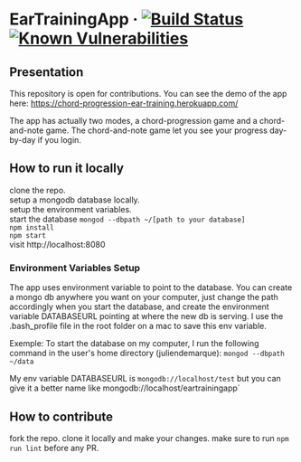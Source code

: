 # EarTrainingApp &middot; [![Build Status](https://travis-ci.com/JulienDemarque/EarTrainingApp.svg?branch=master)](https://travis-ci.com/JulienDemarque/EarTrainingApp) [![Known Vulnerabilities](https://snyk.io/test/github/JulienDemarque/EarTrainingApp/badge.svg?targetFile=package.json)](https://snyk.io/test/github/JulienDemarque/EarTrainingApp?targetFile=package.json)

## Presentation

This repository is open for contributions.
You can see the demo of the app here: https://chord-progression-ear-training.herokuapp.com/

The app has actually two modes, a chord-progression game and a chord-and-note game.
The chord-and-note game let you see your progress day-by-day if you login.
<br />

## How to run it locally

clone the repo.<br />
setup a mongodb database locally.<br />
setup the environment variables.<br />
start the database `mongod --dbpath ~/[path to your database]`<br />
`npm install`<br />
`npm start`<br />
visit http://localhost:8080
<br />

### Environment Variables Setup

The app uses environment variable to point to the database.
You can create a mongo db anywhere you want on your computer, just change the path accordingly when you start the database,
and create the environment variable DATABASEURL pointing at where the new db is serving. I use the .bash_profile file in the root folder on a mac to save this env variable.

Exemple:
To start the database on my computer, I run the following command in the user's home directory (juliendemarque):
`mongod --dbpath ~/data`

My env variable DATABASEURL is `mongodb://localhost/test` but you can give it a better name like mongodb://localhost/eartrainingapp`
<br />

## How to contribute

fork the repo.
clone it locally and make your changes.
make sure to run `npm run lint` before any PR.
<br />
